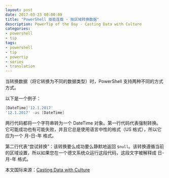 ```yaml
---
layout: post
date: 2017-03-23 00:00:00
title: "PowerShell 技能连载 - 按区域转换数据"
description: PowerTip of the Day - Casting Data with Culture
categories:
- powershell
- tip
tags:
- powershell
- tip
- powertip
- series
- translation
---
```

当转换数据（将它转换为不同的数据类型）时，PowerShell 支持两种不同的方式方式。

以下是一个例子：

```powershell
[DateTime]'12.1.2017'
'12.1.2017' -as [DateTime]
```

两行代码都将一个字符串转为一个 DateTime 对象。第一行代码代表强制转换。它可能成功也有可能失败，并且它总是使用语言中性的格式（US 格式），所以它应为一个 月-日-年 格式。

第二行代表“尝试转换”：该转换要么成功要么静默地返回 `$null`。该转换遵循当前的区域设置，所以如果您在一个德文系统众运行这段代码，这段文字被解释成 日-月-年 格式。

<!--more-->
本文国际来源：[Casting Data with Culture](http://community.idera.com/powershell/powertips/b/tips/posts/casting-data-with-culture)
